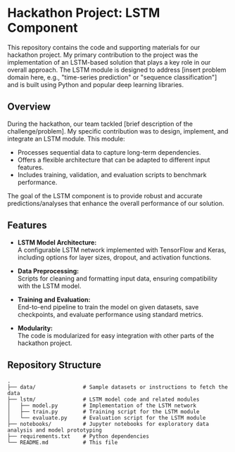 # Hackathon Project: LSTM Component

This repository contains the code and supporting materials for our hackathon project. My primary contribution to the project was the implementation of an LSTM-based solution that plays a key role in our overall approach. The LSTM module is designed to address [insert problem domain here, e.g., "time-series prediction" or "sequence classification"] and is built using Python and popular deep learning libraries.

## Overview

During the hackathon, our team tackled [brief description of the challenge/problem]. My specific contribution was to design, implement, and integrate an LSTM module. This module:
- Processes sequential data to capture long-term dependencies.
- Offers a flexible architecture that can be adapted to different input features.
- Includes training, validation, and evaluation scripts to benchmark performance.

The goal of the LSTM component is to provide robust and accurate predictions/analyses that enhance the overall performance of our solution.

## Features

- **LSTM Model Architecture:**  
  A configurable LSTM network implemented with TensorFlow and Keras, including options for layer sizes, dropout, and activation functions.

- **Data Preprocessing:**  
  Scripts for cleaning and formatting input data, ensuring compatibility with the LSTM model.

- **Training and Evaluation:**  
  End-to-end pipeline to train the model on given datasets, save checkpoints, and evaluate performance using standard metrics.

- **Modularity:**  
  The code is modularized for easy integration with other parts of the hackathon project.

## Repository Structure

```plaintext
.
├── data/               # Sample datasets or instructions to fetch the data
├── lstm/               # LSTM model code and related modules
│   ├── model.py        # Implementation of the LSTM network
│   ├── train.py        # Training script for the LSTM module
│   └── evaluate.py     # Evaluation script for the LSTM module
├── notebooks/          # Jupyter notebooks for exploratory data analysis and model prototyping
├── requirements.txt    # Python dependencies
└── README.md           # This file
